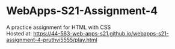 # WebApps-S21-Assignment-4
A practice assignment for HTML with CSS<br>
Hosted at: <https://44-563-web-apps-s21.github.io/webapps-s21-assignment-4-pruthvi5555/play.html>
